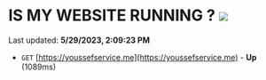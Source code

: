 # IS MY WEBSITE RUNNING ? [![](https://img.shields.io/static/v1?label=Sponsor&message=%E2%9D%A4&logo=GitHub&color=%23fe8e86)](https://github.com/sponsors/<username>)

Last updated: **5/29/2023, 2:09:23 PM**

- `GET` [https://youssefservice.me](https://youssefservice.me) - **Up** (1089ms)

